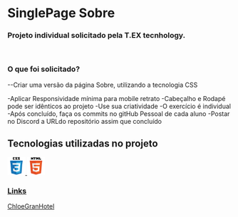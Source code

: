 # SinglePage Sobre

### Projeto individual solicitado pela T.EX tecnhology.

<br>

### O que foi solicitado?

--Criar uma versão da página Sobre, utilizando a tecnologia CSS

-Aplicar Responsividade mínima para mobile retrato
-Cabeçalho e Rodapé pode ser idênticos ao projeto
-Use sua criatividade
-O exercício é individual
-Após concluído, faça os commits no gitHub Pessoal de cada aluno
-Postar no Discord a URLdo repositório assim que concluído
<br>

## Tecnologias utilizadas no projeto

<p align="left"> <a href="https://www.w3schools.com/css/" target="_blank" rel="noreferrer"> <img src="https://raw.githubusercontent.com/devicons/devicon/master/icons/css3/css3-original-wordmark.svg" alt="css3" width="40" height="40"/> </a> <a href="https://www.w3.org/html/" target="_blank" rel="noreferrer"> <img src="https://raw.githubusercontent.com/devicons/devicon/master/icons/html5/html5-original-wordmark.svg" alt="html5" width="40" height="40"/> </a> <a href="https://www.w3.org/html/" target="_blank" rel="noreferrer">


### Links

[ChloeGranHotel](https://matheusvinicius01.github.io/hotelexperience/)